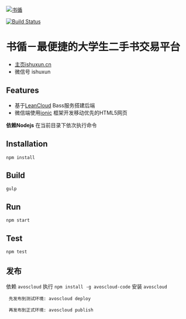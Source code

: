 [![书循](http://ishuxun.cn/img/logo-R.png)](http://ishuxun.cn)

[![Build Status](https://travis-ci.org/gwuhaolin/ShuXun.svg)](https://travis-ci.org/gwuhaolin/ShuXun)

# 书循－最便捷的大学生二手书交易平台
- [主页ishuxun.cn](http://ishuxun.cn)
- 微信号 ishuxun

## Features
- 基于[LeanCloud](http://leancloud.cn) Bass服务搭建后端
- 微信端使用[ionic](http://ionicframework.com) 框架开发移动优先的HTML5网页

**依赖Nodejs** 在当前目录下依次执行命令
## Installation
```
npm install
```
## Build
```
gulp
```
## Run
```
npm start
```
## Test
```
npm test
```
## 发布
依赖 `avoscloud` 执行 `npm install -g avoscloud-code` 安装 `avoscloud`
```
 先发布到测试环境: avoscloud deploy
```
```
 再发布到正式环境: avoscloud publish
```
